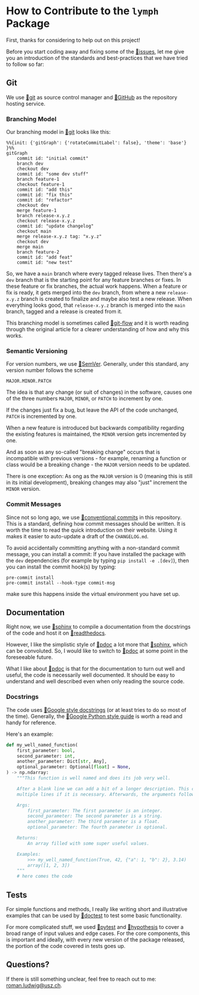# How to Contribute to the `lymph` Package

First, thanks for considering to help out on this project!

Before you start coding away and fixing some of the [:link:issues], let me give you an introduction of the standards and best-practices that we have tried to follow so far:

## Git

We use [:link:git] as source control manager and [:link:GitHub] as the repository hosting service.

### Branching Model

Our branching model in [:link:git] looks like this:

```mermaid
%%{init: {'gitGraph': {'rotateCommitLabel': false}, 'theme': 'base'} }%%
gitGraph
    commit id: "initial commit"
    branch dev
    checkout dev
    commit id: "some dev stuff"
    branch feature-1
    checkout feature-1
    commit id: "add this"
    commit id: "fix this"
    commit id: "refactor"
    checkout dev
    merge feature-1
    branch release-x.y.z
    checkout release-x.y.z
    commit id: "update changelog"
    checkout main
    merge release-x.y.z tag: "x.y.z"
    checkout dev
    merge main
    branch feature-2
    commit id: "add feat"
    commit id: "new test"
```

So, we have a `main` branch where every tagged release lives. Then there's a `dev` branch that is the starting point for any feature branches or fixes. In these feature or fix branches, the actual work happens. When a feature or fix is ready, it gets merged into the `dev` branch, from where a new `release-x.y.z` branch is created to finalize and maybe also test a new release. When everything looks good, that `release-x.y.z` branch is merged into the `main` branch, tagged and a release is created from it.

This branching model is sometimes called [:link:git-flow] and it is worth reading through the original article for a clearer understanding of how and why this works.

### Semantic Versioning

For version numbers, we use [:link:SemVer]. Generally, under this standard, any version number follows the scheme

```
MAJOR.MINOR.PATCH
```

The idea is that any change (or suit of changes) in the software, causes one of the three numbers `MAJOR`, `MINOR`, or `PATCH` to increment by one.

If the changes just fix a bug, but leave the API of the code unchanged, `PATCH` is incremented by one.

When a new feature is introduced but backwards compatibility regarding the existing features is maintained, the `MINOR` version gets incremented by one.

And as soon as any so-called "breaking change" occurs that is incompatible with previous versions - for example, renaming a function or class would be a breaking change - the `MAJOR` version needs to be updated.

There is one exception: As ong as the `MAJOR` version is 0 (meaning this is still in its initial development), breaking changes may also "just" increment the `MINOR` version.

### Commit Messages

Since not so long ago, we use [:link:conventional commits] in this repository. This is a standard, defining how commit messages should be written. It is worth the time to read the quick introduction on their website. Using it makes it easier to auto-update a draft of the `CHANGELOG.md`.

To avoid accidentally committing anything with a non-standard commit message, you can install a commit: If you have installed the package with the `dev` dependencies (for example by typing `pip install -e .[dev]`), then you can install the commit hook(s) by typing:

```
pre-commit install
pre-commit install --hook-type commit-msg
```

make sure this happens inside the virtual environment you have set up.

## Documentation

Right now, we use [:link:sphinx] to compile a documentation from the docstrings of the code and host it on [:link:readthedocs].

However, I like the simplistic style of [:link:pdoc] a lot more that [:link:sphinx], which can be convoluted. So, I would like to switch to [:link:pdoc] at some point in the foreseeable future.

What I like about [:link:pdoc] is that for the documentation to turn out well and useful, the code is necessarily well documented. It should be easy to understand and well described even when only reading the source code.

### Docstrings

The code uses [:link:Google style docstrings] (or at least tries to do so most of the time). Generally, the [:link:Google Python style guide] is worth a read and handy for reference.

Here's an example:

```python
def my_well_named_function(
    first_parameter: bool,
    second_parameter: int,
    another_parameter: Dict[str, Any],
    optional_parameter: Optional[float] = None,
) -> np.ndarray:
    """This function is well named and does its job very well.

    After a blank line we can add a bit of a longer description. This can even span
    multiple lines if it is necessary. Afterwards, the arguments follow.

    Args:
        first_parameter: The first parameter is an integer.
        second_parameter: The second parameter is a string.
        another_parameter: The third parameter is a float.
        optional_parameter: The fourth parameter is optional.

    Returns:
        An array filled with some super useful values.

    Examples:
        >>> my_well_named_function(True, 42, {"a": 1, "b": 2}, 3.14)
        array([1, 2, 3])
    """
    # here comes the code
```

## Tests

For simple functions and methods, I really like writing short and illustrative examples that can be used by [:link:doctest] to test some basic functionality.

For more complicated stuff, we used [:link:pytest] and [:link:hypothesis] to cover a broad range of input values and edge cases. For the core components, this is important and ideally, with every new version of the package released, the portion of the code covered in tests goes up.

## Questions?

If there is still something unclear, feel free to reach out to me: [roman.ludwig@usz.ch](mailto:roman.ludwig@usz.ch).

[:link:issues]: https://github.com/lycosystem/lymph/issues
[:link:git]: https://git-scm.com
[:link:GitHub]: https://github.com
[:link:git-flow]: https://nvie.com/posts/a-successful-git-branching-model/
[:link:SemVer]: https://semver.org/
[:link:conventional commits]: https://www.conventionalcommits.org/en/v1.0.0/#summary
[:link:sphinx]: https://www.sphinx-doc.org/en/master/
[:link:readthedocs]: https://readthedocs.org/
[:link:pdoc]: https://pdoc.dev
[:link:Google style docstrings]: https://google.github.io/styleguide/pyguide.html#38-comments-and-docstrings
[:link:Google Python style guide]: https://google.github.io/styleguide/pyguide.html
[:link:doctest]: https://docs.python.org/3.8/library/doctest.html
[:link:pytest]: https://docs.pytest.org/en/7.3.x/
[:link:hypothesis]: https://hypothesis.readthedocs.io/en/latest/
